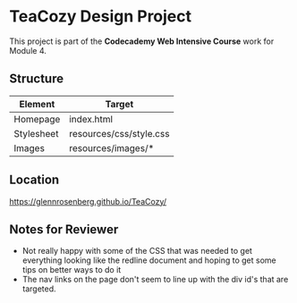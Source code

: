 # TeaCozy Design Project

This project is part of the __Codecademy Web Intensive Course__ work for Module 4.


## Structure
| Element | Target |
|---------|--------|
| Homepage | index.html |
| Stylesheet | resources/css/style.css |
| Images | resources/images/* |

## Location
https://glennrosenberg.github.io/TeaCozy/

## Notes for Reviewer
* Not really happy with some of the CSS that was needed to get everything looking like the redline document and hoping to get some tips on better ways to do it
* The nav links on the page don't seem to line up with the div id's that are targeted.
